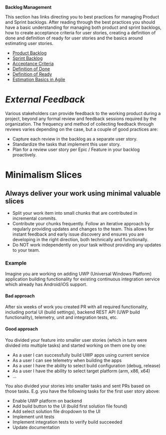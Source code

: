 **Backlog Management** 

This section has links directing you to best practices for managing Product and Sprint backlogs. After reading through the best practices you should have a basic understanding for managing both product and sprint backlogs, how to create acceptance criteria for user stories, creating a definition of done and definition of ready for user stories and the basics around estimating user stories.



- [Product Backlog](https://scrumguides.org/scrum-guide.html#product-backlog)
- [Sprint Backlog](https://scrumguides.org/scrum-guide.html#sprint-backlog)
- [Acceptance Criteria](acceptance-criteria/README.md)
- [Definition of Done](https://scrumguides.org/scrum-guide.html#increment)
- [Definition of Ready](https://www.scrum.org/resources/blog/walking-through-definition-ready)
- [Estimation Basics in Agile](https://www.scrum.org/resources/blog/what-scrum-says-about-estimates)



# *External Feedback*
Various stakeholders can provide feedback to the working product during a project, beyond any formal review and feedback sessions required by the organization. The frequency and method of collecting feedback through reviews varies depending on the case, but a couple of good practices are:

- Capture each review in the backlog as a separate user story.
- Standardize the tasks that implement this user story.
- Plan for a review user story per Epic / Feature in your backlog proactively.
# Minimalism Slices
## Always deliver your work using minimal valuable slices
- Split your work item into small chunks that are contributed in incremental commits.
- Contribute your chunks frequently. Follow an iterative approach by regularly providing updates and changes to the team. This allows for instant feedback and early issue discovery and ensures you are developing in the right direction, both technically and functionally.
- Do NOT work independently on your task without providing any updates to your team.
### Example
Imagine you are working on adding UWP (Universal Windows Platform) application building functionality for existing continuous integration service which already has Android/iOS support.
#### **Bad approach**
After six weeks of work you created PR with all required functionality, including portal UI (build settings), backend REST API (UWP build functionality), telemetry, unit and integration tests, etc.
#### **Good approach**
You divided your feature into smaller user stories (which in turn were divided into multiple tasks) and started working on them one by one:

- As a user I can successfully build UWP apps using current service
- As a user I can see telemetry when building the apps
- As a user I have the ability to select build configuration (debug, release)
- As a user I have the ability to select target platform (arm, x86, x64)
- ...

You also divided your stories into smaller tasks and sent PRs based on those tasks. E.g. you have the following tasks for the first user story above:

- Enable UWP platform on backend
- Add build button to the UI (build first solution file found)
- Add select solution file dropdown to the UI
- Implement unit tests
- Implement integration tests to verify build succeeded
- Update documentation
